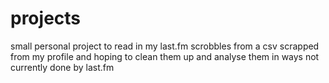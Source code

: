 # projects

small personal project to read in my last.fm scrobbles from a csv scrapped from my profile and hoping to clean them up and analyse them in ways not currently done by last.fm

 